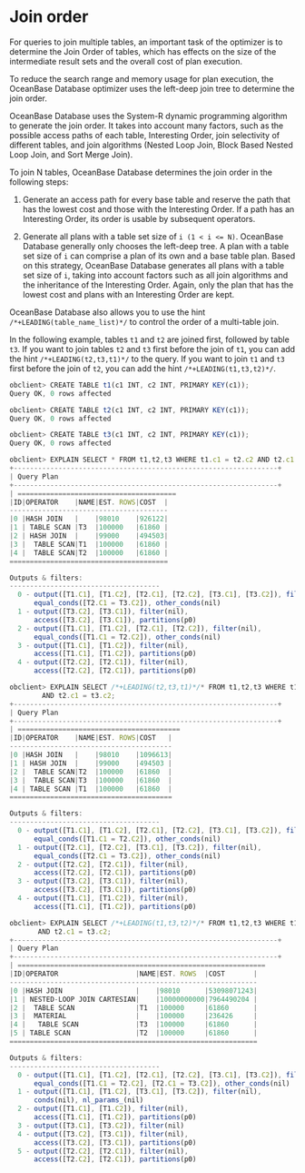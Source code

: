 # Join order

For queries to join multiple tables, an important task of the optimizer is to determine the Join Order of tables, which has effects on the size of the intermediate result sets and the overall cost of plan execution.

To reduce the search range and memory usage for plan execution, the OceanBase Database optimizer uses the left-deep join tree to determine the join order. 

<!-- The following figure shows the shapes of a left-deep tree, a right-deep tree, and a bushy tree.

![Trees](https://help-static-aliyun-doc.aliyuncs.com/assets/img/zh-CN/9765994061/p180085.jpg) -->

OceanBase Database uses the System-R dynamic programming algorithm to generate the join order. It takes into account many factors, such as the possible access paths of each table, Interesting Order, join selectivity of different tables, and join algorithms (Nested Loop Join, Block Based Nested Loop Join, and Sort Merge Join).

To join N tables, OceanBase Database determines the join order in the following steps:

1. Generate an access path for every base table and reserve the path that has the lowest cost and those with the Interesting Order. If a path has an Interesting Order, its order is usable by subsequent operators.

2. Generate all plans with a table set size of `i (1 < i <= N)`.  OceanBase Database generally only chooses the left-deep tree. A plan with a table set size of `i` can comprise a plan of its own and a base table plan. Based on this strategy, OceanBase Database generates all plans with a table set size of `i`, taking into account factors such as all join algorithms and the inheritance of the Interesting Order. Again, only the plan that has the lowest cost and plans with an Interesting Order are kept.

OceanBase Database also allows you to use the hint `/*+LEADING(table_name_list)*/` to control the order of a multi-table join.

In the following example, tables `t1` and `t2` are joined first, followed by table `t3`. If you want to join tables `t2` and `t3` first before the join of `t1`, you can add the hint `/*+LEADING(t2,t3,t1)*/` to the query. If you want to join `t1` and `t3` first before the join of `t2`, you can add the hint `/*+LEADING(t1,t3,t2)*/`.

```javascript
obclient> CREATE TABLE t1(c1 INT, c2 INT, PRIMARY KEY(c1));
Query OK, 0 rows affected  

obclient> CREATE TABLE t2(c1 INT, c2 INT, PRIMARY KEY(c1));
Query OK, 0 rows affected  

obclient> CREATE TABLE t3(c1 INT, c2 INT, PRIMARY KEY(c1));
Query OK, 0 rows affected  

obclient> EXPLAIN SELECT * FROM t1,t2,t3 WHERE t1.c1 = t2.c2 AND t2.c1 = t3.c2;
+-----------------------------------------------------------------+
| Query Plan                                                                              |
+-----------------------------------------------------------------+
| =======================================
|ID|OPERATOR    |NAME|EST. ROWS|COST  |
---------------------------------------
|0 |HASH JOIN   |    |98010    |926122|
|1 | TABLE SCAN |T3  |100000   |61860 |
|2 | HASH JOIN  |    |99000    |494503|
|3 |  TABLE SCAN|T1  |100000   |61860 |
|4 |  TABLE SCAN|T2  |100000   |61860 |
=======================================

Outputs & filters:
-------------------------------------
  0 - output([T1.C1], [T1.C2], [T2.C1], [T2.C2], [T3.C1], [T3.C2]), filter(nil),
      equal_conds([T2.C1 = T3.C2]), other_conds(nil)
  1 - output([T3.C2], [T3.C1]), filter(nil),
      access([T3.C2], [T3.C1]), partitions(p0)
  2 - output([T1.C1], [T1.C2], [T2.C1], [T2.C2]), filter(nil),
      equal_conds([T1.C1 = T2.C2]), other_conds(nil)
  3 - output([T1.C1], [T1.C2]), filter(nil),
      access([T1.C1], [T1.C2]), partitions(p0)
  4 - output([T2.C2], [T2.C1]), filter(nil),
      access([T2.C2], [T2.C1]), partitions(p0)

obclient> EXPLAIN SELECT /*+LEADING(t2,t3,t1)*/* FROM t1,t2,t3 WHERE t1.c1 = t2.c2
        AND t2.c1 = t3.c2;
+-----------------------------------------------------------------+
| Query Plan                                                                              |
+-----------------------------------------------------------------+
| ========================================
|ID|OPERATOR    |NAME|EST. ROWS|COST   |
----------------------------------------
|0 |HASH JOIN   |    |98010    |1096613|
|1 | HASH JOIN  |    |99000    |494503 |
|2 |  TABLE SCAN|T2  |100000   |61860  |
|3 |  TABLE SCAN|T3  |100000   |61860  |
|4 | TABLE SCAN |T1  |100000   |61860  |
========================================

Outputs & filters:
-------------------------------------
  0 - output([T1.C1], [T1.C2], [T2.C1], [T2.C2], [T3.C1], [T3.C2]), filter(nil),
      equal_conds([T1.C1 = T2.C2]), other_conds(nil)
  1 - output([T2.C1], [T2.C2], [T3.C1], [T3.C2]), filter(nil),
      equal_conds([T2.C1 = T3.C2]), other_conds(nil)
  2 - output([T2.C2], [T2.C1]), filter(nil),
      access([T2.C2], [T2.C1]), partitions(p0)
  3 - output([T3.C2], [T3.C1]), filter(nil),
      access([T3.C2], [T3.C1]), partitions(p0)
  4 - output([T1.C1], [T1.C2]), filter(nil),
      access([T1.C1], [T1.C2]), partitions(p0)

obclient> EXPLAIN SELECT /*+LEADING(t1,t3,t2)*/* FROM t1,t2,t3 WHERE t1.c1 = t2.c2
       AND t2.c1 = t3.c2;
+-----------------------------------------------------------------+
| Query Plan                                                                              |
+-----------------------------------------------------------------+
| =============================================================
|ID|OPERATOR                   |NAME|EST. ROWS  |COST       |
-------------------------------------------------------------
|0 |HASH JOIN                  |    |98010      |53098071243|
|1 | NESTED-LOOP JOIN CARTESIAN|    |10000000000|7964490204 |
|2 |  TABLE SCAN               |T1  |100000     |61860      |
|3 |  MATERIAL                 |    |100000     |236426     |
|4 |   TABLE SCAN              |T3  |100000     |61860      |
|5 | TABLE SCAN                |T2  |100000     |61860      |
=============================================================

Outputs & filters:
-------------------------------------
  0 - output([T1.C1], [T1.C2], [T2.C1], [T2.C2], [T3.C1], [T3.C2]), filter(nil),
      equal_conds([T1.C1 = T2.C2], [T2.C1 = T3.C2]), other_conds(nil)
  1 - output([T1.C1], [T1.C2], [T3.C1], [T3.C2]), filter(nil),
      conds(nil), nl_params_(nil)
  2 - output([T1.C1], [T1.C2]), filter(nil),
      access([T1.C1], [T1.C2]), partitions(p0)
  3 - output([T3.C1], [T3.C2]), filter(nil)
  4 - output([T3.C2], [T3.C1]), filter(nil),
      access([T3.C2], [T3.C1]), partitions(p0)
  5 - output([T2.C2], [T2.C1]), filter(nil),
      access([T2.C2], [T2.C1]), partitions(p0)
```
